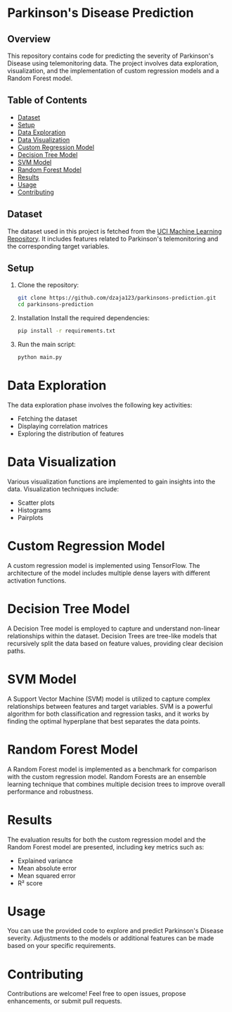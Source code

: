 # Parkinson's Disease Prediction

## Overview
This repository contains code for predicting the severity of Parkinson's Disease using telemonitoring data. 
The project involves data exploration, visualization, and the implementation of custom regression models and a Random Forest model.

## Table of Contents
- [Dataset](#dataset)
- [Setup](#setup)
- [Data Exploration](#data-exploration)
- [Data Visualization](#data-visualization)
- [Custom Regression Model](#custom-regression-model)
- [Decision Tree Model](#decision-tree-model)
- [SVM Model](#svm-model)
- [Random Forest Model](#random-forest-model)
- [Results](#results)
- [Usage](#usage)
- [Contributing](#contributing)

## Dataset
The dataset used in this project is fetched from the [UCI Machine Learning Repository](https://archive.ics.uci.edu/ml/index.php). 
It includes features related to Parkinson's telemonitoring and the corresponding target variables.

## Setup
1. Clone the repository:

   ```bash
   git clone https://github.com/dzaja123/parkinsons-prediction.git
   cd parkinsons-prediction
   ```

2. Installation
Install the required dependencies:

    ```bash
    pip install -r requirements.txt
    ```

3. Run the main script:
    ```bash
    python main.py
    ```

# Data Exploration
The data exploration phase involves the following key activities:

- Fetching the dataset
- Displaying correlation matrices
- Exploring the distribution of features

# Data Visualization
Various visualization functions are implemented to gain insights into the data. 
Visualization techniques include:

- Scatter plots
- Histograms
- Pairplots

# Custom Regression Model
A custom regression model is implemented using TensorFlow. 
The architecture of the model includes multiple dense layers with different activation functions.

# Decision Tree Model
A Decision Tree model is employed to capture and understand non-linear relationships within the dataset. 
Decision Trees are tree-like models that recursively split the data based on feature values, providing clear decision paths.

# SVM Model
A Support Vector Machine (SVM) model is utilized to capture complex relationships between features and target variables. 
SVM is a powerful algorithm for both classification and regression tasks, and it works by finding the optimal hyperplane that best separates the data points.

# Random Forest Model
A Random Forest model is implemented as a benchmark for comparison with the custom regression model. 
Random Forests are an ensemble learning technique that combines multiple decision trees to improve overall performance and robustness.

# Results
The evaluation results for both the custom regression model and the Random Forest model are presented, including key metrics such as:

- Explained variance
- Mean absolute error
- Mean squared error
- R² score

# Usage
You can use the provided code to explore and predict Parkinson's Disease severity. 
Adjustments to the models or additional features can be made based on your specific requirements.

# Contributing
Contributions are welcome! Feel free to open issues, propose enhancements, or submit pull requests.
